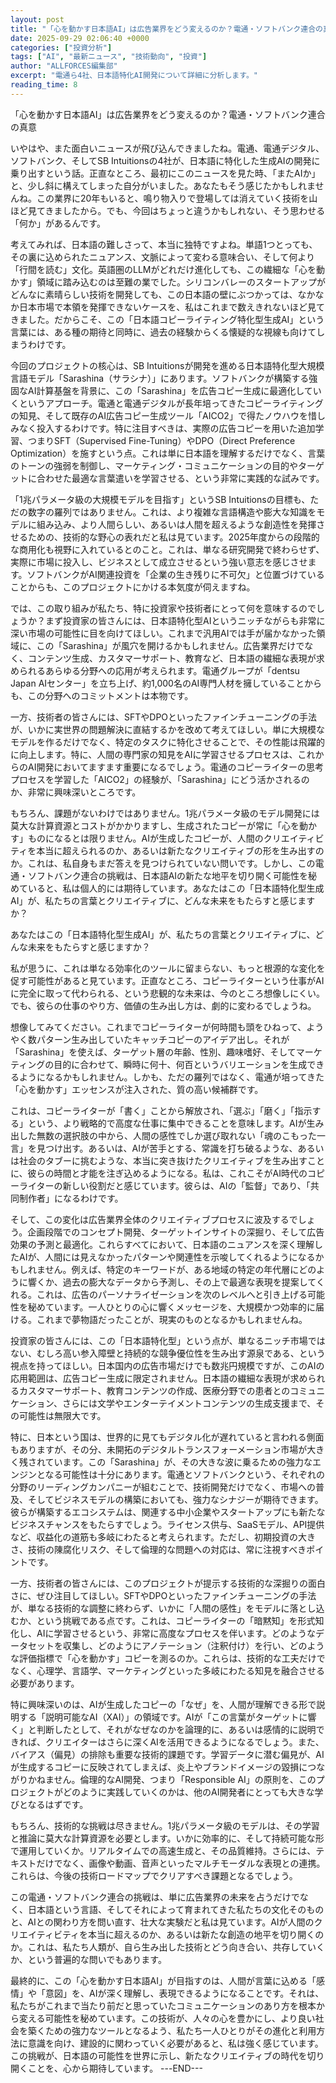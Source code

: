 ```yaml
---
layout: post
title: "「心を動かす日本語AI」は広告業界をどう変えるのか？電通・ソフトバンク連合の真意"
date: 2025-09-29 02:06:40 +0000
categories: ["投資分析"]
tags: ["AI", "最新ニュース", "技術動向", "投資"]
author: "ALLFORCES編集部"
excerpt: "電通ら4社、日本語特化AI開発について詳細に分析します。"
reading_time: 8
---
```


「心を動かす日本語AI」は広告業界をどう変えるのか？電通・ソフトバンク連合の真意

いやはや、また面白いニュースが飛び込んできましたね。電通、電通デジタル、ソフトバンク、そしてSB Intuitionsの4社が、日本語に特化した生成AIの開発に乗り出すという話。正直なところ、最初にこのニュースを見た時、「またAIか」と、少し斜に構えてしまった自分がいました。あなたもそう感じたかもしれませんね。この業界に20年もいると、鳴り物入りで登場しては消えていく技術を山ほど見てきましたから。でも、今回はちょっと違うかもしれない、そう思わせる「何か」があるんです。

考えてみれば、日本語の難しさって、本当に独特ですよね。単語1つとっても、その裏に込められたニュアンス、文脈によって変わる意味合い、そして何より「行間を読む」文化。英語圏のLLMがどれだけ進化しても、この繊細な「心を動かす」領域に踏み込むのは至難の業でした。シリコンバレーのスタートアップがどんなに素晴らしい技術を開発しても、この日本語の壁にぶつかっては、なかなか日本市場で本領を発揮できないケースを、私はこれまで数えきれないほど見てきました。だからこそ、この「日本語コピーライティング特化型生成AI」という言葉には、ある種の期待と同時に、過去の経験からくる懐疑的な視線も向けてしまうわけです。

今回のプロジェクトの核心は、SB Intuitionsが開発を進める日本語特化型大規模言語モデル「Sarashina（サラシナ）」にあります。ソフトバンクが構築する強固なAI計算基盤を背景に、この「Sarashina」を広告コピー生成に最適化していくというアプローチ。電通と電通デジタルが長年培ってきたコピーライティングの知見、そして既存のAI広告コピー生成ツール「AICO2」で得たノウハウを惜しみなく投入するわけです。特に注目すべきは、実際の広告コピーを用いた追加学習、つまりSFT（Supervised Fine-Tuning）やDPO（Direct Preference Optimization）を施すという点。これは単に日本語を理解するだけでなく、言葉のトーンの強弱を制御し、マーケティング・コミュニケーションの目的やターゲットに合わせた最適な言葉遣いを学習させる、という非常に実践的な試みです。

「1兆パラメータ級の大規模モデルを目指す」というSB Intuitionsの目標も、ただの数字の羅列ではありません。これは、より複雑な言語構造や膨大な知識をモデルに組み込み、より人間らしい、あるいは人間を超えるような創造性を発揮させるための、技術的な野心の表れだと私は見ています。2025年度からの段階的な商用化も視野に入れているとのこと。これは、単なる研究開発で終わらせず、実際に市場に投入し、ビジネスとして成立させるという強い意志を感じさせます。ソフトバンクがAI関連投資を「企業の生き残りに不可欠」と位置づけていることからも、このプロジェクトにかける本気度が伺えますね。

では、この取り組みが私たち、特に投資家や技術者にとって何を意味するのでしょうか？まず投資家の皆さんには、日本語特化型AIというニッチながらも非常に深い市場の可能性に目を向けてほしい。これまで汎用AIでは手が届かなかった領域に、この「Sarashina」が風穴を開けるかもしれません。広告業界だけでなく、コンテンツ生成、カスタマーサポート、教育など、日本語の繊細な表現が求められるあらゆる分野への応用が考えられます。電通グループが「dentsu Japan AIセンター」を立ち上げ、約1,000名のAI専門人材を擁していることからも、この分野へのコミットメントは本物です。

一方、技術者の皆さんには、SFTやDPOといったファインチューニングの手法が、いかに実世界の問題解決に直結するかを改めて考えてほしい。単に大規模なモデルを作るだけでなく、特定のタスクに特化させることで、その性能は飛躍的に向上します。特に、人間の専門家の知見をAIに学習させるプロセスは、これからのAI開発においてますます重要になるでしょう。電通のコピーライターの思考プロセスを学習した「AICO2」の経験が、「Sarashina」にどう活かされるのか、非常に興味深いところです。

もちろん、課題がないわけではありません。1兆パラメータ級のモデル開発には莫大な計算資源とコストがかかりますし、生成されたコピーが常に「心を動かす」ものになるとは限りません。AIが生成したコピーが、人間のクリエイティビティを本当に超えられるのか、あるいは新たなクリエイティブの形を生み出すのか。これは、私自身もまだ答えを見つけられていない問いです。しかし、この電通・ソフトバンク連合の挑戦は、日本語AIの新たな地平を切り開く可能性を秘めていると、私は個人的には期待しています。あなたはこの「日本語特化型生成AI」が、私たちの言葉とクリエイティブに、どんな未来をもたらすと感じますか？

あなたはこの「日本語特化型生成AI」が、私たちの言葉とクリエイティブに、どんな未来をもたらすと感じますか？

私が思うに、これは単なる効率化のツールに留まらない、もっと根源的な変化を促す可能性があると見ています。正直なところ、コピーライターという仕事がAIに完全に取って代わられる、という悲観的な未来は、今のところ想像しにくい。でも、彼らの仕事のやり方、価値の生み出し方は、劇的に変わるでしょうね。

想像してみてください。これまでコピーライターが何時間も頭をひねって、ようやく数パターン生み出していたキャッチコピーのアイデア出し。それが「Sarashina」を使えば、ターゲット層の年齢、性別、趣味嗜好、そしてマーケティングの目的に合わせて、瞬時に何十、何百というバリエーションを生成できるようになるかもしれません。しかも、ただの羅列ではなく、電通が培ってきた「心を動かす」エッセンスが注入された、質の高い候補群です。

これは、コピーライターが「書く」ことから解放され、「選ぶ」「磨く」「指示する」という、より戦略的で高度な仕事に集中できることを意味します。AIが生み出した無数の選択肢の中から、人間の感性でしか選び取れない「魂のこもった一言」を見つけ出す。あるいは、AIが苦手とする、常識を打ち破るような、あるいは社会のタブーに挑むような、本当に突き抜けたクリエイティブを生み出すことに、彼らの時間と才能を注ぎ込めるようになる。私は、これこそがAI時代のコピーライターの新しい役割だと感じています。彼らは、AIの「監督」であり、「共同制作者」になるわけです。

そして、この変化は広告業界全体のクリエイティブプロセスに波及するでしょう。企画段階でのコンセプト開発、ターゲットインサイトの深掘り、そして広告効果の予測と最適化。これらすべてにおいて、日本語のニュアンスを深く理解したAIが、人間には見えなかったパターンや関連性を示唆してくれるようになるかもしれません。例えば、特定のキーワードが、ある地域の特定の年代層にどのように響くか、過去の膨大なデータから予測し、その上で最適な表現を提案してくれる。これは、広告のパーソナライゼーションを次のレベルへと引き上げる可能性を秘めています。一人ひとりの心に響くメッセージを、大規模かつ効率的に届ける。これまで夢物語だったことが、現実のものとなるかもしれませんね。

投資家の皆さんには、この「日本語特化型」という点が、単なるニッチ市場ではない、むしろ高い参入障壁と持続的な競争優位性を生み出す源泉である、という視点を持ってほしい。日本国内の広告市場だけでも数兆円規模ですが、このAIの応用範囲は、広告コピー生成に限定されません。日本語の繊細な表現が求められるカスタマーサポート、教育コンテンツの作成、医療分野での患者とのコミュニケーション、さらには文学やエンターテイメントコンテンツの生成支援まで、その可能性は無限大です。

特に、日本という国は、世界的に見てもデジタル化が遅れていると言われる側面もありますが、その分、未開拓のデジタルトランスフォーメーション市場が大きく残されています。この「Sarashina」が、その大きな波に乗るための強力なエンジンとなる可能性は十分にあります。電通とソフトバンクという、それぞれの分野のリーディングカンパニーが組むことで、技術開発だけでなく、市場への普及、そしてビジネスモデルの構築においても、強力なシナジーが期待できます。彼らが構築するエコシステムは、関連する中小企業やスタートアップにも新たなビジネスチャンスをもたらすでしょう。ライセンス供与、SaaSモデル、API提供など、収益化の道筋も多岐にわたると考えられます。ただし、初期投資の大きさ、技術の陳腐化リスク、そして倫理的な問題への対応は、常に注視すべきポイントです。

一方、技術者の皆さんには、このプロジェクトが提示する技術的な深掘りの面白さに、ぜひ注目してほしい。SFTやDPOといったファインチューニングの手法が、単なる技術的な調整に終わらず、いかに「人間の感性」をモデルに落とし込むか、という挑戦である点です。これは、コピーライターの「暗黙知」を形式知化し、AIに学習させるという、非常に高度なプロセスを伴います。どのようなデータセットを収集し、どのようにアノテーション（注釈付け）を行い、どのような評価指標で「心を動かす」コピーを測るのか。これらは、技術的な工夫だけでなく、心理学、言語学、マーケティングといった多岐にわたる知見を融合させる必要があります。

特に興味深いのは、AIが生成したコピーの「なぜ」を、人間が理解できる形で説明する「説明可能なAI（XAI）」の領域です。AIが「この言葉がターゲットに響く」と判断したとして、それがなぜなのかを論理的に、あるいは感情的に説明できれば、クリエイターはさらに深くAIを活用できるようになるでしょう。また、バイアス（偏見）の排除も重要な技術的課題です。学習データに潜む偏見が、AIが生成するコピーに反映されてしまえば、炎上やブランドイメージの毀損につながりかねません。倫理的なAI開発、つまり「Responsible AI」の原則を、このプロジェクトがどのように実践していくのかは、他のAI開発者にとっても大きな学びとなるはずです。

もちろん、技術的な挑戦は尽きません。1兆パラメータ級のモデルは、その学習と推論に莫大な計算資源を必要とします。いかに効率的に、そして持続可能な形で運用していくか。リアルタイムでの高速生成と、その品質維持。さらには、テキストだけでなく、画像や動画、音声といったマルチモーダルな表現との連携。これらは、今後の技術ロードマップでクリアすべき課題となるでしょう。

この電通・ソフトバンク連合の挑戦は、単に広告業界の未来を占うだけでなく、日本語という言語、そしてそれによって育まれてきた私たちの文化そのものと、AIとの関わり方を問い直す、壮大な実験だと私は見ています。AIが人間のクリエイティビティを本当に超えるのか、あるいは新たな創造の地平を切り開くのか。これは、私たち人類が、自ら生み出した技術とどう向き合い、共存していくか、という普遍的な問いでもあります。

最終的に、この「心を動かす日本語AI」が目指すのは、人間が言葉に込める「感情」や「意図」を、AIが深く理解し、表現できるようになることです。それは、私たちがこれまで当たり前だと思っていたコミュニケーションのあり方を根本から変える可能性を秘めています。この技術が、人々の心を豊かにし、より良い社会を築くための強力なツールとなるよう、私たち一人ひとりがその進化と利用方法に意識を向け、建設的に関わっていく必要があると、私は強く感じています。この挑戦が、日本語の可能性を世界に示し、新たなクリエイティブの時代を切り開くことを、心から期待しています。
---END---